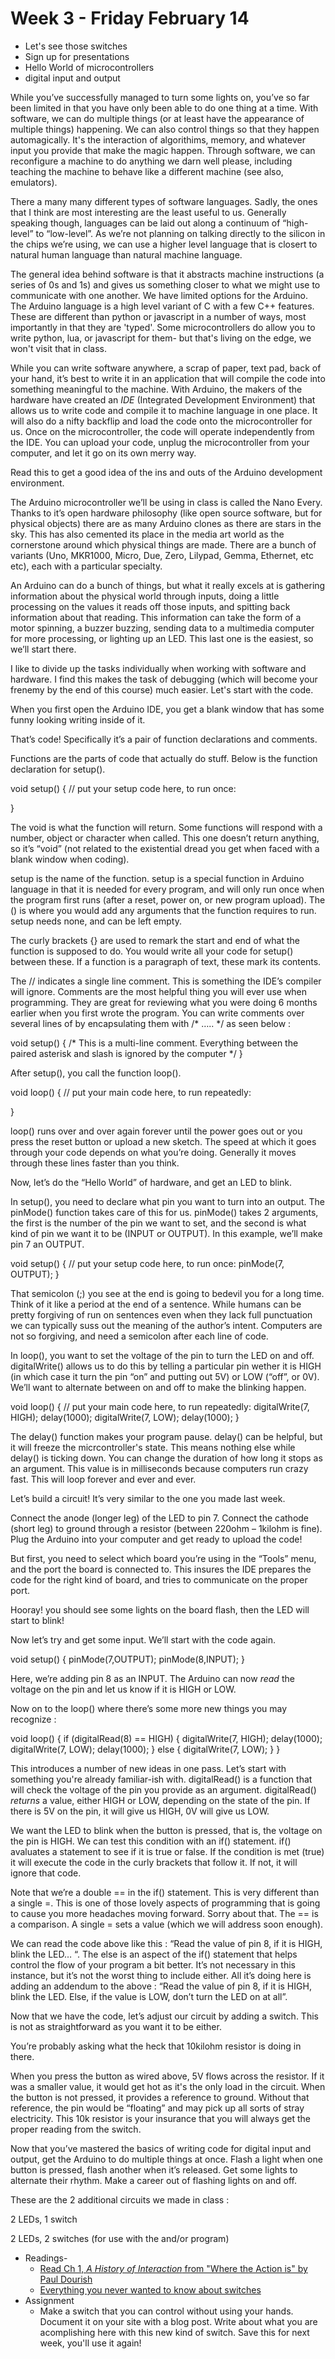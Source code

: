 # Week 3 - Friday February 14
* Let's see those switches
* Sign up for presentations
* Hello World of microcontrollers
* digital input and output


While you’ve successfully managed to turn some lights on, you’ve so far been limited in that you have only been able to do one thing at a time. With software, we can do multiple things (or at least have the appearance of multiple things) happening. We can also control things so that they happen automagically. It's the interaction of algorithims, memory, and whatever input you provide that make the magic happen. Through software, we can reconfigure a machine to do anything we darn well please, including teaching the machine to behave like a different machine (see also, emulators).

There a many many different types of software languages. Sadly, the ones that I think are most interesting are the least useful to us. Generally speaking though, languages can be laid out along a continuum of “high-level” to “low-level”. As we’re not planning on talking directly to the silicon in the chips we’re using, we can use a higher level language that is closert to natural human language than natural machine language. 

The general idea behind software is that it abstracts machine instructions (a series of 0s and 1s) and gives us something closer to what we might use to communicate with one another. We have limited options for the Arduino. The Arduino language is a high level variant of C with a few C++ features. These are different than python or javascript in a number of ways, most importantly in that they are 'typed'. Some microcontrollers do allow you to write python, lua, or javascript for them- but that's living on the edge, we won't visit that in class.

While you can write software anywhere, a scrap of paper, text pad, back of your hand, it’s best to write it in an application that will compile the code into something meaningful to the machine. With Arduino, the makers of the hardware have created an _IDE_ (Integrated Development Environment) that allows us to write code and compile it to machine language in one place. It will also do a nifty backflip and load the code onto the microcontroller for us. Once on the microcontroller, the code will operate independently from the IDE. You can upload your code, unplug the microcontroller from your computer, and let it go on its own merry way.

Read this to get a good idea of the ins and outs of the Arduino development environment.

The Arduino microcontroller we’ll be using in class is called the Nano Every. Thanks to it’s open hardware philosophy (like open source software, but for physical objects) there are as many Arduino clones as there are stars in the sky. This has also cemented its place in the media art world as the cornerstone around which physical things are made. There are a bunch of variants (Uno, MKR1000, Micro, Due, Zero, Lilypad, Gemma, Ethernet, etc etc), each with a particular specialty.

An Arduino can do a bunch of things, but what it really excels at is gathering information about the physical world through inputs, doing a little processing on the values it reads off those inputs, and spitting back information about that reading. This information can take the form of a motor spinning, a buzzer buzzing, sending data to a multimedia computer for more processing, or lighting up an LED. This last one is the easiest, so we’ll start there.

I like to divide up the tasks individually when working with software and hardware. I find this makes the task of debugging (which will become your frenemy by the end of this course) much easier. Let's start with the code.

When you first open the Arduino IDE, you get a blank window that has some funny looking writing inside of it.

That’s code! Specifically it’s a pair of function declarations and comments.

Functions are the parts of code that actually do stuff. Below is the function declaration for setup().

void setup() {
  // put your setup code here, to run once:

}

The void is what the function will return. Some functions will respond with a number, object or character when called. This one doesn’t return anything, so it’s “void” (not related to the existential dread you get when faced with a blank window when coding).

setup is the name of the function. setup is a special function in Arduino language in that it is needed for every program, and will only run once when the program first runs (after a reset, power on, or new program upload). The () is where you would add any arguments that the function requires to run. setup needs none, and can be left empty.

The curly brackets {} are used to remark the start and end of what the function is supposed to do. You would write all your code for setup() between these. If a function is a paragraph of text, these mark its contents.

The // indicates a single line comment. This is something the IDE’s compiler will ignore. Comments are the most helpful thing you will ever use when programming. They are great for reviewing what you were doing 6 months earlier when you first wrote the program. You can write comments over several lines of by encapsulating them with /* ….. */ as seen below :

void setup() {
  /* This is a multi-line comment. 
  Everything between the paired asterisk 
  and slash is ignored by the computer */
}

After setup(), you call the function loop().

void loop() {
  // put your main code here, to run repeatedly:

}

loop() runs over and over again forever until the power goes out or you press the reset button or upload a new sketch. The speed at which it goes through your code depends on what you’re doing. Generally it moves through these lines faster than you think.

Now, let’s do the “Hello World” of hardware, and get an LED to blink.

In setup(), you need to declare what pin you want to turn into an output. The pinMode() function takes care of this for us. pinMode() takes 2 arguments, the first is the number of the pin we want to set, and the second is what kind of pin we want it to be (INPUT or OUTPUT). In this example, we’ll make pin 7 an OUTPUT.

void setup() {
  // put your setup code here, to run once:
  pinMode(7, OUTPUT);
}

That semicolon (;) you see at the end is going to bedevil you for a long time. Think of it like a period at the end of a sentence. While humans can be pretty forgiving of run on sentences even when they lack full punctuation we can typically suss out the meaning of the author’s intent. Computers are not so forgiving, and need a semicolon after each line of code.

In loop(), you want to set the voltage of the pin to turn the LED on and off. digitalWrite() allows us to do this by telling a particular pin wether it is HIGH (in which case it turn the pin “on” and putting out 5V) or LOW (“off”, or 0V). We’ll want to alternate between on and off to make the blinking happen.

void loop() { // put your main code here, to run repeatedly:
  digitalWrite(7, HIGH);
  delay(1000);
  digitalWrite(7, LOW);
  delay(1000);
}

The delay() function makes your program pause. delay() can be helpful, but it will freeze the micrcontroller's state. This means nothing else while delay() is ticking down. You can change the duration of how long it stops as an argument. This value is in milliseconds because computers run crazy fast. This will loop forever and ever and ever.

Let’s build a circuit! It’s very similar to the one you made last week.

Connect the anode (longer leg) of the LED to pin 7. Connect the cathode (short leg) to ground through a resistor (between 220ohm – 1kilohm is fine). Plug the Arduino into your computer and get ready to upload the code!

But first, you need to select which board you’re using in the “Tools” menu, and the port the board is connected to. This insures the IDE prepares the code for the right kind of board, and tries to communicate on the proper port.

Hooray! you should see some lights on the board flash, then the LED will start to blink!

Now let’s try and get some input. We’ll start with the code again.

void setup() {
  pinMode(7,OUTPUT);
  pinMode(8,INPUT);
}

Here, we’re adding pin 8 as an INPUT. The Arduino can now _read_ the voltage on the pin and let us know if it is HIGH or LOW.

Now on to the loop() where there’s some more new things you may recognize :

void loop() {
  if (digitalRead(8) == HIGH) {
    digitalWrite(7, HIGH);
    delay(1000);
    digitalWrite(7, LOW);
    delay(1000);
  } else {
    digitalWrite(7, LOW);
  }
}

This introduces a number of new ideas in one pass. Let’s start with something you're already familiar-ish with. digitalRead() is a function that will check the voltage of the pin you provide as an argument. digitalRead() _returns_ a value, either HIGH or LOW, depending on the state of the pin. If there is 5V on the pin, it will give us HIGH, 0V will give us LOW.

We want the LED to blink when the button is pressed, that is, the voltage on the pin is HIGH. We can test this condition with an if() statement. if() avaluates a statement to see if it is true or false. If the condition is met (true) it will execute the code in the curly brackets that follow it. If not, it will ignore that code.

Note that we’re a double == in the if() statement. This is very different than a single =. This is one of those lovely aspects of programming that is going to cause you more headaches moving forward. Sorry about that. The == is a comparison. A single = sets a value (which we will address soon enough).

We can read the code above like this : “Read the value of pin 8, if it is HIGH, blink the LED… “. The else is an aspect of the if() statement that helps control the flow of your program a bit better. It’s not necessary in this instance, but it’s not the worst thing to include either. All it’s doing here is adding an addendum to the above : “Read the value of pin 8, if it is HIGH, blink the LED. Else, if the value is LOW, don’t turn the LED on at all”.

Now that we have the code, let’s adjust our circuit by adding a switch. This is not as straightforward as you want it to be either.

You’re probably asking what the heck that 10kilohm resistor is doing in there.

When you press the button as wired above, 5V flows across the resistor. If it was a smaller value, it would get hot as it's the only load in the circuit. When the button is not pressed, it provides a reference to ground. Without that reference, the pin would be “floating” and may pick up all sorts of stray electricity. This 10k resistor is your insurance that you will always get the proper reading from the switch.

Now that you’ve mastered the basics of writing code for digital input and output, get the Arduino to do multiple things at once. Flash a light when one button is pressed, flash another when it’s released. Get some lights to alternate their rhythm. Make a career out of flashing lights on and off.

These are the 2 additional circuits we made in class :

2 LEDs, 1 switch



2 LEDs, 2 switches (for use with the and/or program)



* Readings- 
  * [Read Ch 1, _A History of Interaction_ from "Where the Action is" by Paul Dourish](https://ebookcentral-proquest-com.proxy.library.nyu.edu/lib/nyulibrary-ebooks/reader.action?docID=5966349&ppg=14)
  * [Everything you never wanted to know about switches](switches.md)
* Assignment
  * Make a switch that you can control without using your hands. Document it on your site with a blog post. Write about what you are acomplishing here with this new kind of switch. Save this for next week, you'll use it again!
